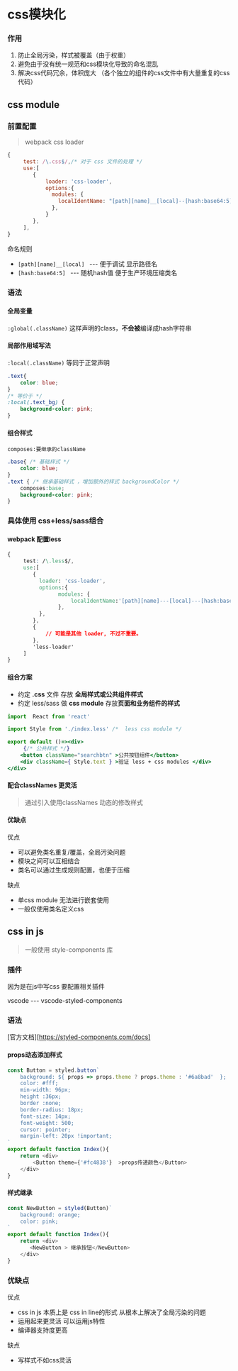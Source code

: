 # css模块化

### 作用

1. 防止全局污染，样式被覆盖（由于权重）
2. 避免由于没有统一规范和css模块化导致的命名混乱
3. 解决css代码冗余，体积庞大  （各个独立的组件的css文件中有大量重复的css代码）

## css module

### 前置配置

> webpack  css loader

```js
{
     test: /\.css$/,/* 对于 css 文件的处理 */
     use:[
        {
            loader: 'css-loader',
            options:{
              modules: {
                localIdentName: "[path][name]__[local]--[hash:base64:5]", /* 命名规则  [path][name]__[local] 开发环境 - 便于调试   */
              },
            }
        },
     ],
}
```

命名规则

- `[path][name]__[local] ` ---  便于调试  显示路径名
- `[hash:base64:5] ` --- 随机hash值 便于生产环境压缩类名

### 语法

#### 全局变量

`:global(.className)` 这样声明的class，**不会被**编译成hash字符串

#### 局部作用域写法

`:local(.className)` 等同于正常声明

```css
.text{
    color: blue;
}
/* 等价于 */
:local(.text_bg) {
    background-color: pink;
}
```

#### 组合样式

`composes:要继承的className`

```css
.base{ /* 基础样式 */
    color: blue;
}
.text { /* 继承基础样式 ，增加额外的样式 backgroundColor */
    composes:base;
    background-color: pink;
}
```

### 具体使用 css+less/sass组合

#### webpack 配置less

```css
{
     test: /\.less$/,
     use:[
        {
          loader: 'css-loader',
          options:{
                modules: {
                    localIdentName:'[path][name]---[local]---[hash:base64:5]'
                },
          },
        },
        {
            // 可能是其他 loader, 不过不重要。
        },
        'less-loader'
     ]
}
```

#### 组合方案

- 约定 **.css** 文件 存放 **全局样式或公共组件样式**
- 约定 less/sass  做 **css module**  存放**页面和业务组件的样式**

```jsx
import  React from 'react'

import Style from './index.less' /*  less css module */

export default ()=><div>
     {/* 公共样式 */}
    <button className="searchbtn" >公共按钮组件</button> 
    <div className={ Style.text } >验证 less + css modules </div>
</div>
```

#### 配合classNames 更灵活

> 通过引入使用classNames 动态的修改样式

#### 优缺点

优点

- 可以避免类名重复/覆盖，全局污染问题
- 模块之间可以互相结合
- 类名可以通过生成规则配置，也便于压缩

缺点

- 单css module 无法进行嵌套使用
- 一般仅使用类名定义css

## css in js

> 一般使用 style-components 库 

### 插件

因为是在js中写css 要配置相关插件

vscode  --- vscode-styled-components

### 语法 

[官方文档][https://styled-components.com/docs]

#### props动态添加样式

```js
const Button = styled.button`
    background: ${ props => props.theme ? props.theme : '#6a8bad'  };
    color: #fff;
    min-width: 96px;
    height :36px;
    border :none;
    border-radius: 18px;
    font-size: 14px;
    font-weight: 500;
    cursor: pointer;
    margin-left: 20px !important;
`
export default function Index(){
    return <div>
        <Button theme={'#fc4838'}  >props传递颜色</Button>
    </div>
}
```

#### 样式继承

```js
const NewButton = styled(Button)`
    background: orange;
    color: pink;
`
export default function Index(){
    return <div>
       <NewButton > 继承按钮</NewButton>
    </div>
}
```

### 优缺点

优点

- css in js 本质上是 css in line的形式  从根本上解决了全局污染的问题
- 运用起来更灵活   可以运用js特性
- 编译器支持度更高

缺点

- 写样式不如css灵活

